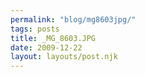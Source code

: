 ```yaml
---
permalink: "blog/mg8603jpg/"
tags: posts
title: _MG_8603.JPG
date: 2009-12-22
layout: layouts/post.njk
---
```


